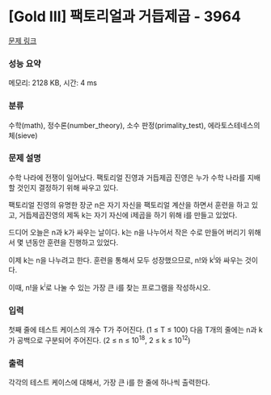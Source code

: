 # [Gold III] 팩토리얼과 거듭제곱 - 3964 

[문제 링크](https://www.acmicpc.net/problem/3964) 

### 성능 요약

메모리: 2128 KB, 시간: 4 ms

### 분류

수학(math), 정수론(number_theory), 소수 판정(primality_test), 에라토스테네스의 체(sieve)

### 문제 설명

<p>
	수학 나라에 전쟁이 일어났다. 팩토리얼 진영과 거듭제곱 진영은 누가 수학 나라를 지배할 것인지 결정하기 위해 싸우고 있다.</p>

<p>
	팩토리얼 진영의 유명한 장군 n은 자기 자신을 팩토리얼 계산을 하면서 훈련을 하고 있고, 거듭제곱진영의 제독 k는 자기 자신에 i제곱을 하기 위해 i를 만들고 있었다.</p>

<p>
	드디어 오늘은 n과 k가 싸우는 날이다. k는 n을 나누어서 작은 수로 만들어 버리기 위해서 몇 년동안 훈련을 진행하고 있었다.</p>

<p>
	이제 k는 n을 나누려고 한다. 훈련을 통해서 모두 성장했으므로, n!와 k<sup>i</sup>와 싸우는 것이다.</p>

<p>
	이때, n!을 k<sup>i</sup>로 나눌 수 있는 가장 큰 i를 찾는 프로그램을 작성하시오.</p>

### 입력 

 <p>
	첫째 줄에 테스트 케이스의 개수 T가 주어진다. (1 ≤ T ≤ 100) 다음 T개의 줄에는 n과 k가 공백으로 구분되어 주어진다. (2 ≤ n ≤ 10<sup>18</sup>, 2 ≤  k ≤ 10<sup>12</sup>)</p>

### 출력 

 <p>
	각각의 테스트 케이스에 대해서, 가장 큰 i를 한 줄에 하나씩 출력한다.</p>

